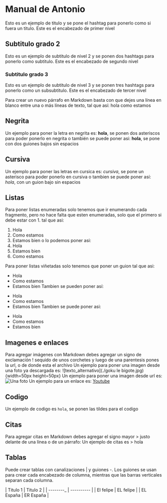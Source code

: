 # Manual de Antonio  
Esto es un ejemplo de titulo y se pone el hashtag para ponerlo como si fuera un titulo. Este es el encabezado de primer nivel
## Subtitulo grado 2
Esto es un ejemplo de subtitulo de nivel 2 y se ponen dos hashtags para ponerlo como subtitulo. Este es el encabezado de segundo nivel
### Subtitulo grado 3
Esto es un ejemplo de subtitulo de nivel 3 y se ponen tres hashtags para ponerlo como un subsubtitulo. Este es el encabezado de tercer nivel

Para crear un nuevo párrafo en Markdown basta con que dejes una línea en blanco entre una o más líneas de texto, tal que así: hola como estamos

## Negrita
Un ejemplo para poner la letra en negrita es: **hola**, se ponen dos asteriscos para poder ponerlo en negrita o también se puede poner asi: __hola__, se pone con dos guiones bajos sin espacios
## Cursiva
Un ejemplo para poner las letras en cursica es: *cursiva*, se pone un asterisco para poder ponerlo en cursiva o tambien se puede poner así: _hola_, con un guion bajo sin espacios
## Listas
Para poner listas enumeradas solo tenemos que ir enumerando cada fragmento, pero no hace falta que esten enumeradas, solo que el primero si debe estar con 1. tal que asi:
1. Hola
2. Como estamos
3. Estamos bien
o lo podemos poner asi:
1. Hola
3. Estamos bien
7. Como estamos

Para poner listas viñetadas solo tenemos que poner un guion tal que asi:
- Hola
- Como estamos
- Estamos bien
Tambien se pueden poner así:
+ Hola
+ Como estamos
+ Estamos bien
Tambien se puede poner asi:
* Hola
* Como estamos
* Estamos bien


## Imagenes e enlaces
Para agregar imágenes con Markdown debes agregar un signo de exclamación ! sequido de unos corchetes y luego de una parentesis pones la url, o de donde esta el archivo
Un ejemplo para poner una imagen desde una foto ya descargada es: ![texto_alternativo](./goku le bigote.jpg){width=50px height=50px}
Un ejemplo para poner una imagen desde url es: ![Una foto](https://m.media-amazon.com/images/I/51I-yEOPwHL.jpg)
Un ejemplo para un enlace es: [Youtube](https://www.youtube.com)


## Codigo


Un ejemplo de codigo es `hola`, se ponen las tildes para el codigo


## Citas

Para agregar citas en Markdown debes agregar el signo mayor > justo delante de una línea o de un párrafo:
Un ejemplo de citas es > hola


## Tablas


Puede crear tablas con canalizaciones | y guiones -. Los guiones se usan para crear cada encabezado de columna, mientras que las barras verticales separan cada columna.

| Titulo 1   | Titulo 2   |
| --------_  | ---------- |
| El felipe  | EL felipe  |
| EL España  | ER España  |
